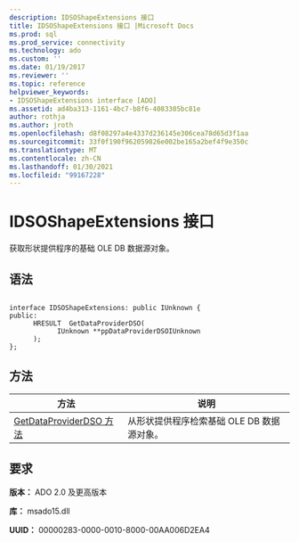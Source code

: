 ```yaml
---
description: IDSOShapeExtensions 接口
title: IDSOShapeExtensions 接口 |Microsoft Docs
ms.prod: sql
ms.prod_service: connectivity
ms.technology: ado
ms.custom: ''
ms.date: 01/19/2017
ms.reviewer: ''
ms.topic: reference
helpviewer_keywords:
- IDSOShapeExtensions interface [ADO]
ms.assetid: ad4ba313-1161-4bc7-b8f6-4083305bc81e
author: rothja
ms.author: jroth
ms.openlocfilehash: d8f08297a4e4337d236145e306cea78d65d3f1aa
ms.sourcegitcommit: 33f0f190f962059826e002be165a2bef4f9e350c
ms.translationtype: MT
ms.contentlocale: zh-CN
ms.lasthandoff: 01/30/2021
ms.locfileid: "99167228"
---
```

# <a name="idsoshapeextensions-interface"></a>IDSOShapeExtensions 接口
获取形状提供程序的基础 OLE DB 数据源对象。  
  
## <a name="syntax"></a>语法  
  
```  
  
interface IDSOShapeExtensions: public IUnknown {  
public:  
      HRESULT  GetDataProviderDSO(  
            IUnknown **ppDataProviderDSOIUnknown  
      );  
};  
```  
  
## <a name="methods"></a>方法  
  
|方法|说明|  
|-|-|  
|[GetDataProviderDSO 方法](./getdataproviderdso-method.md)|从形状提供程序检索基础 OLE DB 数据源对象。|  
  
## <a name="requirements"></a>要求  
 **版本：** ADO 2.0 及更高版本  
  
 **库：** msado15.dll  
  
 **UUID：** 00000283-0000-0010-8000-00AA006D2EA4